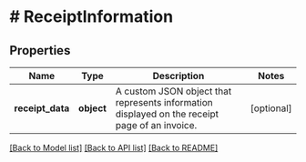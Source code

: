 # # ReceiptInformation

## Properties

Name | Type | Description | Notes
------------ | ------------- | ------------- | -------------
**receipt_data** | **object** | A custom JSON object that represents information displayed on the receipt page of an invoice. | [optional]

[[Back to Model list]](../../README.md#models) [[Back to API list]](../../README.md#endpoints) [[Back to README]](../../README.md)
